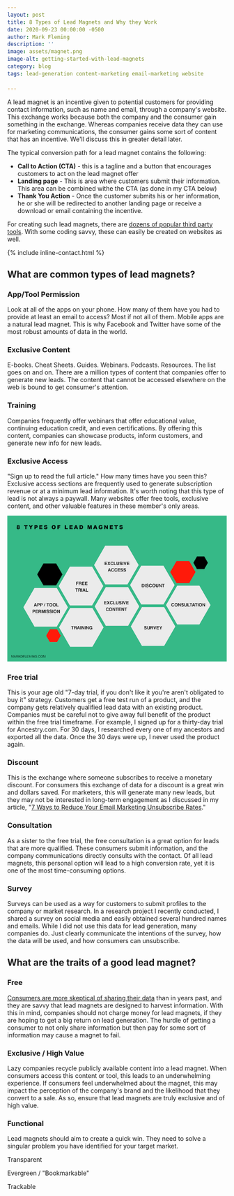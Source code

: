 ```yaml
---
layout: post
title: 8 Types of Lead Magnets and Why they Work
date: 2020-09-23 00:00:00 -0500
author: Mark Fleming
description: ''
image: assets/magnet.png
image-alt: getting-started-with-lead-magnets
category: blog
tags: lead-generation content-marketing email-marketing website

---
```

A lead magnet is an incentive given to potential customers for providing contact information, such as name and email, through a company's website. This exchange works because both the company and the consumer gain something in the exchange. Whereas companies receive data they can use for marketing communications, the consumer gains some sort of content that has an incentive. We'll discuss this in greater detail later.

The typical conversion path for a lead magnet contains the following:

* **Call to Action (CTA)** - this is a tagline and a button that encourages customers to act on the lead magnet offer
* **Landing page** - This is area where customers submit their information. This area can be combined withe the CTA (as done in my CTA below)
* **Thank You Action** - Once the customer submits his or her information, he or she will be redirected to another landing page or receive a download or email containing the incentive. 

For creating such lead magnets, there are [dozens of popular third party tools](https://instapage.com/blog/landing-page-software). With some coding savvy, these can easily be created on websites as well.

{% include inline-contact.html %}

## What are common types of lead magnets?

### App/Tool Permission

Look at all of the apps on your phone. How many of them have you had to provide at least an email to access? Most if not all of them. Mobile apps are a natural lead magnet. This is why Facebook and Twitter have some of the most robust amounts of data in the world.

### Exclusive Content

E-books. Cheat Sheets. Guides. Webinars. Podcasts. Resources. The list goes on and on. There are a million types of content that companies offer to generate new leads. The content that cannot be accessed elsewhere on the web is bound to get consumer's attention.

### Training

Companies frequently offer webinars that offer educational value, continuing education credit, and even certifications. By offering this content, companies can showcase products, inform customers, and generate new info for new leads.

### Exclusive Access

"Sign up to read the full article." How many times have you seen this? Exclusive access sections are frequently used to generate subscription revenue or at a minimum lead information. It's worth noting that this type of lead is not always a paywall. Many websites offer free tools, exclusive content, and other valuable features in these member's only areas.

![](assets/lead-magnet-infographic-1.png)

### Free trial

This is your age old "7-day trial, if you don't like it you're aren't obligated to buy it" strategy. Customers get a free test run of a product, and the company gets relatively qualified lead data with an existing product. Companies must be careful not to give away full benefit of the product within the free trial timeframe. For example, I signed up for a thirty-day trial for Ancestry.com. For 30 days, I researched every one of my ancestors and exported all the data. Once the 30 days were up, I never used the product again.

### Discount

This is the exchange where someone subscribes to receive a monetary discount. For consumers this exchange of data for a discount is a great win and dollars saved. For marketers, this will generate many new leads, but they may not be interested in long-term engagement as I discussed in my article, "[7 Ways to Reduce Your Email Marketing Unsubscribe Rates](https://markdfleming.com/7-ways-to-reduce-your-email-marketing-unsubscribe-rates/ "7 Ways to Reduce Your Email Marketing Unsubscribe Rates")."

### Consultation

As a sister to the free trial, the free consultation is a great option for leads that are more qualified. These consumers submit information, and the company communications directly consults with the contact. Of all lead magnets, this personal option will lead to a high conversion rate, yet it is one of the most time-consuming options.

### Survey

Surveys can be used as a way for customers to submit profiles to the company or market research. In a research project I recently conducted, I shared a survey on social media and easily obtained several hundred names and emails. While I did not use this data for lead generation, many companies do. Just clearly communicate the intentions of the survey, how the data will be used, and how consumers can unsubscribe.

## What are the traits of a good lead magnet?

### Free

[Consumers are more skeptical of sharing their data]() than in years past, and they are savvy that lead magnets are designed to harvest information. With this in mind, companies should not charge money for lead magnets, if they are hoping to get a big return on lead generation. The hurdle of getting a consumer to not only share information but then pay for some sort of information may cause a magnet to fail.

### Exclusive / High Value

Lazy companies recycle publicly available content into a lead magnet. When consumers access this content or tool, this leads to an underwhelming experience. If consumers feel underwhelmed about the magnet, this may impact the perception of the company's brand and the likelihood that they convert to a sale. As so, ensure that lead magnets are truly exclusive and of high value.

### Functional

Lead magnets should aim to create a quick win. They need to solve a singular problem you have identified for your target market. 

Transparent

Evergreen / "Bookmarkable"

Trackable